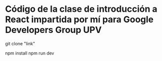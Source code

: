 # Código de la clase de introducción a React impartida por mí para Google Developers Group UPV

git clone "link"

npm install
npm run dev
